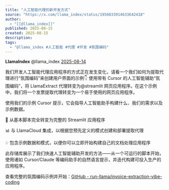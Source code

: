 ```yaml
---
title: "人工智能代理的新开发方式"
source: "https://x.com/llama_index/status/1956033914633642418"
author:
  - "[[@llama_index]]"
published: 2025-08-15
created: 2025-08-15
description:
tags:
  - "@llama_index #人工智能 #代理 #开发 #氛围编码"
---
```

**LlamaIndex** @llama\_index [2025-08-14](https://x.com/llama_index/status/1956033914633642418)

  
我们开发人工智能代理应用程序的方式正在发生变化，请看一个我们如何为提取代理进行“氛围编码”来创建用户界面的示例👇 使用带有 Cursor 的人工智能辅助“氛围编码”，将 LlamaExtract 代理转变为@streamlit 网页应用程序。在这个示例中，我们将一个发票提取代理转变为一个易于使用的网页应用程序。

使用我们的示例 Cursor 提示，它会指导人工智能助手构建什么、我们的需求以及示例数据。

🚀 从基本脚本完全转变为完整的 Streamlit 应用程序

📊 与 LlamaCloud 集成，以根据您预先定义的模式创建和部署提取代理

💡 包含示例数据和模式，以便你可以立即开始构建自己的文档处理应用程序

  

  
此存储库展示了我们快速人工智能辅助开发的方法——从一个可运行的脚本开始，使用诸如 Cursor/Claude 等编码助手的自然语言提示，并迭代构建可投入生产的应用程序。

  

  
查看完整的氛围编码示例并开始：[GitHub - run-llama/invoice-extraction-vibe-coding](https://github.com/run-llama/invoice-extraction-vibe-coding)